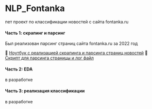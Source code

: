 # NLP_Fontanka
пет проект по классификации новостей с сайта fontanka.ru

#### Часть 1: скрапинг и парсинг

Был реализован парсинг страниц сайта fontanka.ru за 2022 год

🔭 [Ноутбук с реализацией скрапинга и парсинга страниц новостей](https://github.com/nedokormysh/NLP_Fontanka/blob/main/Pymagic_scraping_parsing.ipynb)
📣 [Скрипт для парсинга страницы и лог файл](https://github.com/nedokormysh/NLP_Fontanka/tree/main/parsing)

#### Часть 2: EDA

в разработке

#### Часть 3: реализация классификации

в разработке
